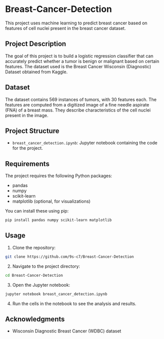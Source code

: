 # Breast-Cancer-Detection
This project uses machine learning to predict breast cancer based on features of cell nuclei present in the breast cancer dataset.

## Project Description

The goal of this project is to build a logistic regression classifier that can accurately predict whether a tumor is benign or malignant based on certain features. The dataset used is the Breast Cancer Wisconsin (Diagnostic) Dataset obtained from Kaggle.

## Dataset

The dataset contains 569 instances of tumors, with 30 features each. The features are computed from a digitized image of a fine needle aspirate (FNA) of a breast mass. They describe characteristics of the cell nuclei present in the image.

## Project Structure

- `breast_cancer_detection.ipynb`: Jupyter notebook containing the code for the project.

## Requirements

The project requires the following Python packages:
- pandas
- numpy
- scikit-learn
- matplotlib (optional, for visualizations)

You can install these using pip:
```bash
pip install pandas numpy scikit-learn matplotlib
```

## Usage

1. Clone the repository:
```bash
git clone https://github.com/9s-c7/Breast-Cancer-Detection
```

2. Navigate to the project directory:
```bash
cd Breast-Cancer-Detection
```

3. Open the Jupyter notebook:
```bash
jupyter notebook breast_cancer_detection.ipynb
```

4. Run the cells in the notebook to see the analysis and results.

## Acknowledgments

- Wisconsin Diagnostic Breast Cancer (WDBC) dataset

